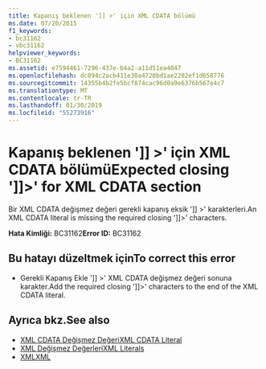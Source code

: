 ```yaml
---
title: Kapanış beklenen ']] >' için XML CDATA bölümü
ms.date: 07/20/2015
f1_keywords:
- bc31162
- vbc31162
helpviewer_keywords:
- BC31162
ms.assetid: e7594461-7296-437e-b4a2-a11d51ea4047
ms.openlocfilehash: dc094c2acb411e30a4720bd1ae2202ef1d658776
ms.sourcegitcommit: 14355b4b2fe5bcf874cac96d0a9e6376b567e4c7
ms.translationtype: MT
ms.contentlocale: tr-TR
ms.lasthandoff: 01/30/2019
ms.locfileid: "55273916"
---
```

# <a name="expected-closing--for-xml-cdata-section"></a><span data-ttu-id="d145b-102">Kapanış beklenen ']] >' için XML CDATA bölümü</span><span class="sxs-lookup"><span data-stu-id="d145b-102">Expected closing ']]>' for XML CDATA section</span></span>
<span data-ttu-id="d145b-103">Bir XML CDATA değişmez değeri gerekli kapanış eksik ']] >' karakterleri.</span><span class="sxs-lookup"><span data-stu-id="d145b-103">An XML CDATA literal is missing the required closing ']]>' characters.</span></span>  
  
 <span data-ttu-id="d145b-104">**Hata Kimliği:** BC31162</span><span class="sxs-lookup"><span data-stu-id="d145b-104">**Error ID:** BC31162</span></span>  
  
## <a name="to-correct-this-error"></a><span data-ttu-id="d145b-105">Bu hatayı düzeltmek için</span><span class="sxs-lookup"><span data-stu-id="d145b-105">To correct this error</span></span>  
  
-   <span data-ttu-id="d145b-106">Gerekli Kapanış Ekle ']] >' XML CDATA değişmez değeri sonuna karakter.</span><span class="sxs-lookup"><span data-stu-id="d145b-106">Add the required closing ']]>' characters to the end of the XML CDATA literal.</span></span>  
  
## <a name="see-also"></a><span data-ttu-id="d145b-107">Ayrıca bkz.</span><span class="sxs-lookup"><span data-stu-id="d145b-107">See also</span></span>
- [<span data-ttu-id="d145b-108">XML CDATA Değişmez Değeri</span><span class="sxs-lookup"><span data-stu-id="d145b-108">XML CDATA Literal</span></span>](../../visual-basic/language-reference/xml-literals/xml-cdata-literal.md)
- [<span data-ttu-id="d145b-109">XML Değişmez Değerleri</span><span class="sxs-lookup"><span data-stu-id="d145b-109">XML Literals</span></span>](../../visual-basic/language-reference/xml-literals/index.md)
- [<span data-ttu-id="d145b-110">XML</span><span class="sxs-lookup"><span data-stu-id="d145b-110">XML</span></span>](../../visual-basic/programming-guide/language-features/xml/index.md)
